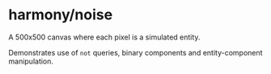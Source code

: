 # harmony/noise

A 500x500 canvas where each pixel is a simulated entity.

Demonstrates use of `not` queries, binary components and entity-component manipulation.
